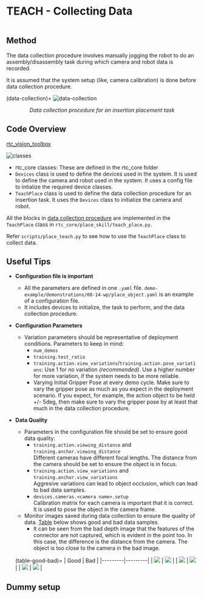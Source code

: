 # TEACH - Collecting Data

```{contents}
```

## Method

The data collection procedure involves manually jogging the robot to do an assembly/disassembly task during which camera and robot data is recorded. 

It is assumed that the system setup (like, camera calibration) is done before data collection procedure. 

(data-collection)=
![data-collection](../../files/vision/vision-data-collection.png)
*<center>Data collection procedure for an insertion placement task</center>*

<!-- <iframe width="704" height="396" src="https://www.youtube.com/embed/yKXflZ4BOYs" title="Vision Based Insertion - Training Procedure" frameborder="0" allow="accelerometer; autoplay; clipboard-write; encrypted-media; gyroscope; picture-in-picture; web-share" allowfullscreen></iframe>  -->

## Code Overview

<a href="https://github.com/cmu-mfi/rtc_vision_toolbox" class="inline-button"><i class="fab fa-github"></i>rtc_vision_toolbox</a>

![classes](../../files/vision/teach-classes.png)

* rtc_core classes: These are defined in the rtc_core folder
* `Devices` class is used to define the devices used in the system. It is used to define the camera and robot used in the system. It uses a config file to intialize the required device classes.
* `TeachPlace` class is used to define the data collection procedure for an insertion task. It uses the `Devices` class to initialize the camera and robot.

All the blocks in [data collection procedure](data-collection) are implemented in the `TeachPlace` class in `rtc_core/place_skill/teach_place.py`.

Refer `scripts/place_teach.py` to see how to use the `TeachPlace` class to collect data.

## Useful Tips

- **Configuration file is important**
    - All the parameters are defined in one `.yaml` file. `demo-example/demonstrations/08-14-wp/place_object.yaml` is an example of a configuration file.
    - It includes devices to initialize, the task to perform, and the data collection procedure.

- **Configuration Parameters**
    - Variation parameters should be representative of deployment conditions. Parameters to keep in mind:
        - `num_demos`
        - `training.test_ratio`
        - `training.action.view_variations`/`training.action.pose_variations`: Use 1 for no variation *(recommended)*. Use a higher number for more variation, if the system needs to be more reliable.
        - Varying Initial Gripper Pose at every demo cycle. 
          Make sure to vary the gripper pose as much as you expect in the deployment scenario. If you expect, for example, the action object to be held +/- 5deg, then make sure to vary the gripper pose by at least that much in the data collection procedure.

- **Data Quality**
    - Parameters in the configuration file should be set to ensure good data quality:
        - `training.action.viewing_distance` and `training.anchor.viewing_distance` \
            Different cameras have different focal lengths. The distance from the camera should be set to ensure the object is in focus.
        - `training.action.view_variations` and `training.anchor.view_variations` \
            Aggresive variations can lead to object occlusion, which can lead to bad data samples.
        - `devices.cameras.<camera name>.setup` \
            Calibration matrix for each camera is important that it is correct. It is used to pose the object in the camera frame.
    - Monitor images saved during data collection to ensure the quality of data. [Table](table-good-bad) below shows good and bad data samples. 
        - It can be seen from the bad depth image that the features of the connector are not captured, which is evident in the point too. In this case, the difference is the distance from the camera. The object is too close to the camera in the bad image.

    (table-good-bad)=
    | Good | Bad |
    |---------|---------|
    | ![](../../files/vision/good_view0_rgb.png) | ![](../../files/vision/bad_view1_rgb.png) |
    | ![](../../files/vision/good_view0_depth.png) | ![](../../files/vision/bad_view1_depth.png) |
    | ![](../../files/vision/good_pcd.png) | ![](../../files/vision/bad_pcd.png) |


## Dummy setup

<insert gazebo sim>
